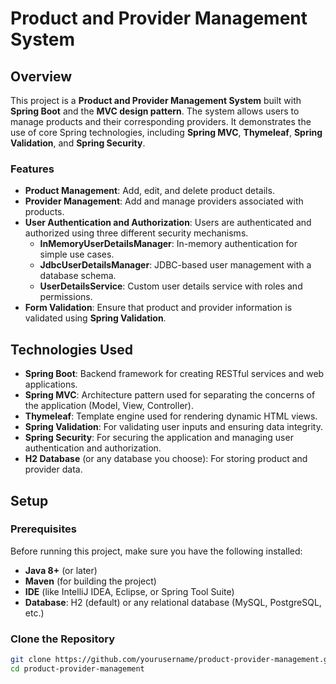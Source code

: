 # Product and Provider Management System

## Overview
This project is a **Product and Provider Management System** built with **Spring Boot** and the **MVC design pattern**. The system allows users to manage products and their corresponding providers. It demonstrates the use of core Spring technologies, including **Spring MVC**, **Thymeleaf**, **Spring Validation**, and **Spring Security**.

### Features
- **Product Management**: Add, edit, and delete product details.
- **Provider Management**: Add and manage providers associated with products.
- **User Authentication and Authorization**: Users are authenticated and authorized using three different security mechanisms.
  - **InMemoryUserDetailsManager**: In-memory authentication for simple use cases.
  - **JdbcUserDetailsManager**: JDBC-based user management with a database schema.
  - **UserDetailsService**: Custom user details service with roles and permissions.
- **Form Validation**: Ensure that product and provider information is validated using **Spring Validation**.

## Technologies Used
- **Spring Boot**: Backend framework for creating RESTful services and web applications.
- **Spring MVC**: Architecture pattern used for separating the concerns of the application (Model, View, Controller).
- **Thymeleaf**: Template engine used for rendering dynamic HTML views.
- **Spring Validation**: For validating user inputs and ensuring data integrity.
- **Spring Security**: For securing the application and managing user authentication and authorization.
- **H2 Database** (or any database you choose): For storing product and provider data.

## Setup

### Prerequisites
Before running this project, make sure you have the following installed:
- **Java 8+** (or later)
- **Maven** (for building the project)
- **IDE** (like IntelliJ IDEA, Eclipse, or Spring Tool Suite)
- **Database**: H2 (default) or any relational database (MySQL, PostgreSQL, etc.)

### Clone the Repository
```bash
git clone https://github.com/yourusername/product-provider-management.git](https://github.com/hdahmed01/Product-Tracker.git
cd product-provider-management

